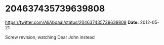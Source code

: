 # 204637435739639808
https://twitter.com/AliAbdaal/status/204637435739639808
**Date:** 2012-05-21

Screw revision, watching Dear John instead
